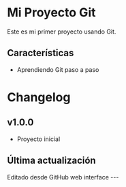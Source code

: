 # Mi Proyecto Git
Este es mi primer proyecto usando Git. 
     
## Características
- Aprendiendo Git paso a paso
# Changelog
   
   ## v1.0.0
   - Proyecto inicial
     
## Última actualización 
Editado desde GitHub web interface ---
